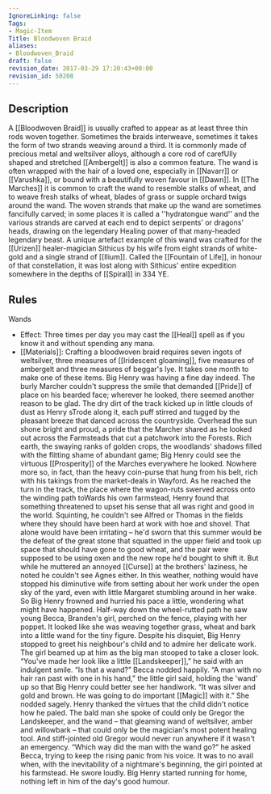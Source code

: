 ```yaml
---
IgnoreLinking: false
Tags:
- Magic-Item
Title: Bloodwoven Braid
aliases:
- Bloodwoven_Braid
draft: false
revision_date: 2017-03-29 17:20:43+00:00
revision_id: 50208
---
```


## Description
A [[Bloodwoven Braid]] is usually crafted to appear as at least three thin rods woven together. Sometimes the braids interweave, sometimes it takes the form of two strands weaving around a third. It is commonly made of precious metal and weltsilver alloys, although a core rod of carefUlly shaped and stretched [[Ambergelt]] is also a common feature. The wand is often wrapped with the hair of a loved one, especially in [[Navarr]] or [[Varushka]], or bound with a beautifully woven favour in [[Dawn]]. In [[The Marches]] it is common to craft the wand to resemble stalks of wheat, and to weave fresh stalks of wheat, blades of grass or supple orchard twigs around the wand.
The woven strands that make up the wand are sometimes fancifully carved; in some places it is called a ''hydratongue wand'' and the various strands are carved at each end to depict serpents' or dragons' heads, drawing on the legendary Healing power of that many-headed legendary beast. 
A unique artefact example of this wand was crafted for the [[Urizen]] healer-magician Sithicus by his wife from eight strands of white-gold and a single strand of [[Ilium]]. Called the [[Fountain of Life]], in honour of that constellation, it was lost along with Sithicus' entire expedition somewhere in the depths of [[Spiral]] in 334 YE.
## Rules
Wands
* Effect: Three times per day you may cast the [[Heal]] spell as if you know it and without spending any mana.
* [[Materials]]: Crafting a bloodwoven braid requires seven ingots of weltsilver, three measures of [[Iridescent gloaming]], five measures of ambergelt and three measures of beggar's lye. It takes one month to make one of these items.
Big Henry was having a fine day indeed. The burly Marcher couldn't suppress the smile that demanded [[Pride]] of place on his bearded face; wherever he looked, there seemed another reason to be glad.
The dry dirt of the track kicked up in little clouds of dust as Henry sTrode along it, each puff stirred and tugged by the pleasant breeze that danced across the countryside. Overhead the sun shone bright and proud, a pride that the Marcher shared as he looked out across the Farmsteads that cut a patchwork into the Forests. Rich earth, the swaying ranks of golden crops, the woodlands' shadows filled with the flitting shame of abundant game; Big Henry could see the virtuous [[Prosperity]] of the Marches everywhere he looked. Nowhere more so, in fact, than the heavy coin-purse that hung from his belt, rich with his takings from the market-deals in Wayford.
As he reached the turn in the track, the place where the wagon-ruts swerved across onto the winding path toWards his own farmstead, Henry found that something threatened to upset his sense that all was right and good in the world. Squinting, he couldn't see Alfred or Thomas in the fields where they should have been hard at work with hoe and shovel. That alone would have been irritating – he'd sworn that this summer would be the defeat of the great stone that squatted in the upper field and took up space that should have gone to good wheat, and the pair were supposed to be using oxen and the new rope he'd bought to shift it. But while he muttered an annoyed [[Curse]] at the brothers' laziness, he noted he couldn't see Agnes either. In this weather, nothing would have stopped his diminutive wife from setting about her work under the open sky of the yard, even with little Margaret stumbling around in her wake.
So Big Henry frowned and hurried his pace a little, wondering what might have happened. Half-way down the wheel-rutted path he saw young Becca, Branden's girl, perched on the fence, playing with her poppet. It looked like she was weaving together grass, wheat and bark into a little wand for the tiny figure.
Despite his disquiet, Big Henry stopped to greet his neighbour's child and to admire her delicate work. The girl beamed up at him as the big man stooped to take a closer look. “You've made her look like a little [[Landskeeper]],” he said with an indulgent smile. “Is that a wand?”
Becca nodded happily. “A man with no hair ran past with one in his hand,” the little girl said, holding the 'wand' up so that Big Henry could better see her handiwork. “It was silver and gold and brown. He was going to do important [[Magic]] with it.” She nodded sagely.
Henry thanked the virtues that the child didn't notice how he paled. The bald man she spoke of could only be Gregor the Landskeeper, and the wand – that gleaming wand of weltsilver, amber and willowbark – that could only be the magician's most potent healing tool.
And stiff-jointed old Gregor would never run anywhere if it wasn't an emergency.
“Which way did the man with the wand go?” he asked Becca, trying to keep the rising panic from his voice. It was to no avail when, with the inevitability of a nightmare's beginning, the girl pointed at his farmstead. He swore loudly.
Big Henry started running for home, nothing left in him of the day's good humour.
